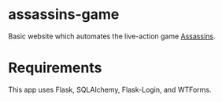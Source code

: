 assassins-game
==============

Basic website which automates the live-action game [Assassins](https://en.wikipedia.org/wiki/Assassin_%28game%29).

Requirements
============

This app uses Flask, SQLAlchemy, Flask-Login, and WTForms.

